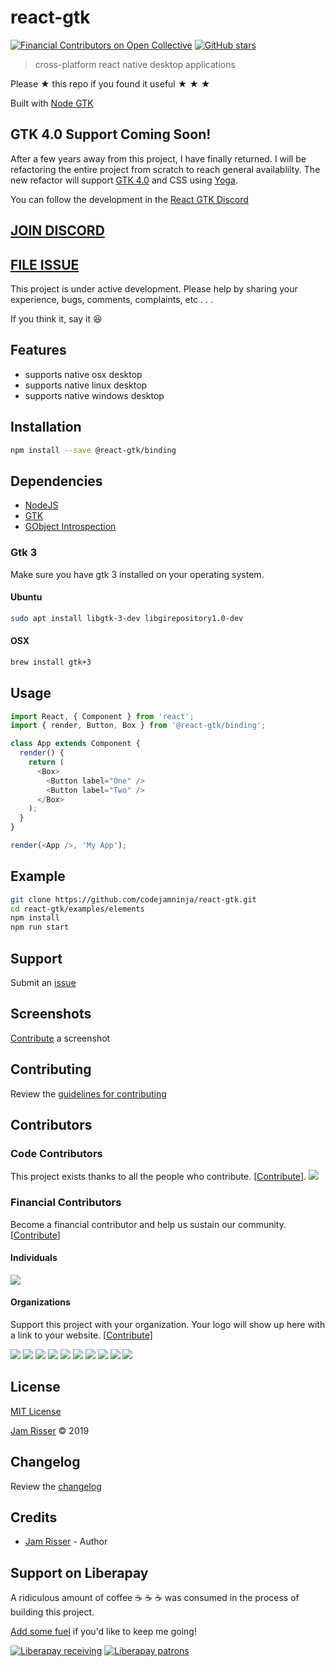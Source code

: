 # react-gtk

[![Financial Contributors on Open Collective](https://opencollective.com/reactgtk/all/badge.svg?label=financial+contributors)](https://opencollective.com/reactgtk) [![GitHub stars](https://img.shields.io/github/stars/codejamninja/react-gtk.svg?style=social&label=Stars)](https://github.com/codejamninja/react-gtk)

> cross-platform react native desktop applications

Please ★ this repo if you found it useful ★ ★ ★

Built with [Node GTK](https://github.com/romgrk/node-gtk)

## GTK 4.0 Support Coming Soon!

After a few years away from this project, I have finally returned. I will
be refactoring the entire project from scratch to reach general availablilty.
The new refactor will support [GTK 4.0](https://blog.gtk.org/2020/12/16/gtk-4-0/)
and CSS using [Yoga](https://yogalayout.com).

You can follow the development in the [React GTK Discord](#discord)

## [JOIN DISCORD](https://discord.gg/UBrXPfFnF3)

## [FILE ISSUE](https://github.com/codejamninja/react-gtk/issues/new)

This project is under active development. Please help by sharing your
experience, bugs, comments, complaints, etc . . .

If you think it, say it :laughing:

## Features

- supports native osx desktop
- supports native linux desktop
- supports native windows desktop

## Installation

```sh
npm install --save @react-gtk/binding
```

## Dependencies

- [NodeJS](https://nodejs.org)
- [GTK](https://www.gtk.org)
- [GObject Introspection](https://wiki.gnome.org/Projects/GObjectIntrospection)

### Gtk 3

Make sure you have gtk 3 installed on your operating system.

#### Ubuntu

```sh
sudo apt install libgtk-3-dev libgirepository1.0-dev
```

#### OSX

```sh
brew install gtk+3
```

## Usage

```js
import React, { Component } from 'react';
import { render, Button, Box } from '@react-gtk/binding';

class App extends Component {
  render() {
    return (
      <Box>
        <Button label="One" />
        <Button label="Two" />
      </Box>
    );
  }
}

render(<App />, 'My App');
```

## Example

```sh
git clone https://github.com/codejamninja/react-gtk.git
cd react-gtk/examples/elements
npm install
npm run start
```

## Support

Submit an [issue](https://github.com/codejamninja/react-gtk/issues/new)

## Screenshots

[Contribute](https://github.com/codejamninja/react-gtk/blob/master/CONTRIBUTING.md) a screenshot

## Contributing

Review the [guidelines for contributing](https://github.com/codejamninja/react-gtk/blob/master/CONTRIBUTING.md)

## Contributors

### Code Contributors

This project exists thanks to all the people who contribute. [[Contribute](CONTRIBUTING.md)].
<a href="https://github.com/codejamninja/react-gtk/graphs/contributors"><img src="https://opencollective.com/reactgtk/contributors.svg?width=890&button=false" /></a>

### Financial Contributors

Become a financial contributor and help us sustain our community. [[Contribute](https://opencollective.com/reactgtk/contribute)]

#### Individuals

<a href="https://opencollective.com/reactgtk"><img src="https://opencollective.com/reactgtk/individuals.svg?width=890"></a>

#### Organizations

Support this project with your organization. Your logo will show up here with a link to your website. [[Contribute](https://opencollective.com/reactgtk/contribute)]

<a href="https://opencollective.com/reactgtk/organization/0/website"><img src="https://opencollective.com/reactgtk/organization/0/avatar.svg"></a>
<a href="https://opencollective.com/reactgtk/organization/1/website"><img src="https://opencollective.com/reactgtk/organization/1/avatar.svg"></a>
<a href="https://opencollective.com/reactgtk/organization/2/website"><img src="https://opencollective.com/reactgtk/organization/2/avatar.svg"></a>
<a href="https://opencollective.com/reactgtk/organization/3/website"><img src="https://opencollective.com/reactgtk/organization/3/avatar.svg"></a>
<a href="https://opencollective.com/reactgtk/organization/4/website"><img src="https://opencollective.com/reactgtk/organization/4/avatar.svg"></a>
<a href="https://opencollective.com/reactgtk/organization/5/website"><img src="https://opencollective.com/reactgtk/organization/5/avatar.svg"></a>
<a href="https://opencollective.com/reactgtk/organization/6/website"><img src="https://opencollective.com/reactgtk/organization/6/avatar.svg"></a>
<a href="https://opencollective.com/reactgtk/organization/7/website"><img src="https://opencollective.com/reactgtk/organization/7/avatar.svg"></a>
<a href="https://opencollective.com/reactgtk/organization/8/website"><img src="https://opencollective.com/reactgtk/organization/8/avatar.svg"></a>
<a href="https://opencollective.com/reactgtk/organization/9/website"><img src="https://opencollective.com/reactgtk/organization/9/avatar.svg"></a>

## License

[MIT License](https://github.com/codejamninja/react-gtk/blob/master/LICENSE)

[Jam Risser](https://codejam.ninja) © 2019

## Changelog

Review the [changelog](https://github.com/codejamninja/react-gtk/blob/master/CHANGELOG.md)

## Credits

- [Jam Risser](https://codejam.ninja) - Author

## Support on Liberapay

A ridiculous amount of coffee ☕ ☕ ☕ was consumed in the process of building this project.

[Add some fuel](https://liberapay.com/codejamninja/donate) if you'd like to keep me going!

[![Liberapay receiving](https://img.shields.io/liberapay/receives/codejamninja.svg?style=flat-square)](https://liberapay.com/codejamninja/donate)
[![Liberapay patrons](https://img.shields.io/liberapay/patrons/codejamninja.svg?style=flat-square)](https://liberapay.com/codejamninja/donate)
